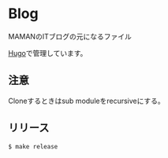 Blog
====

MAMANのITブログの元になるファイル

[Hugo](https://gohugo.io)で管理しています。

注意
----

Cloneするときはsub moduleをrecursiveにする。


リリース
-------

```
$ make release
```

